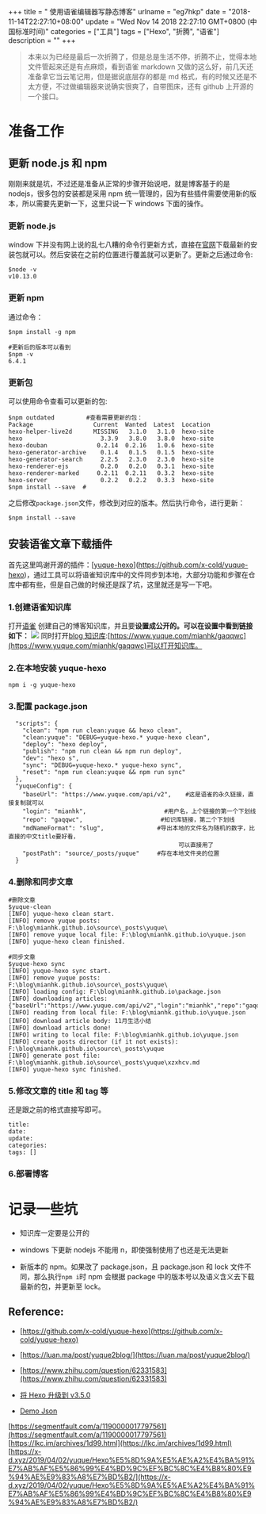 +++
title = " 使用语雀编辑器写静态博客"
urlname = "eg7hkp"
date = "2018-11-14T22:27:10+08:00"
update = "Wed Nov 14 2018 22:27:10 GMT+0800 (中国标准时间)"
categories = ["工具"]
tags = ["Hexo", "折腾", "语雀"]
description = ""
+++


> 本来以为已经是最后一次折腾了，但是总是生活不停，折腾不止，觉得本地文件管起来还是有点麻烦，看到语雀 markdown 又做的这么好，前几天还准备拿它当云笔记用，但是据说底层存的都是 md 格式，有的时候又还是不太方便，不过做编辑器来说确实很爽了，自带图床，还有 github 上开源的一个接口。

<!--more-->

# 准备工作

## 更新 node.js 和 npm

刚刚来就是坑，不过还是准备从正常的步骤开始说吧，就是博客基于的是 nodejs，很多包的安装都是采用 npm 统一管理的，因为有些插件需要使用新的版本，所以需要先更新一下，这里只说一下 windows 下面的操作。

### 更新 node.js

window 下并没有网上说的乱七八糟的命令行更新方式，直接在[官网](http://nodejs.cn/)下载最新的安装包就可以。然后安装在之前的位置进行覆盖就可以更新了。更新之后通过命令:

```git
$node -v
v10.13.0
```

### 更新 npm

通过命令：

```git
$npm install -g npm

#更新后的版本可以看到
$npm -v
6.4.1
```

### 更新包

可以使用命令查看可以更新的包:

```git
$npm outdated         #查看需要更新的包：
Package                 Current  Wanted  Latest  Location
hexo-helper-live2d      MISSING   3.1.0   3.1.0  hexo-site
hexo                      3.3.9   3.8.0   3.8.0  hexo-site
hexo-douban              0.2.14  0.2.16   1.0.6  hexo-site
hexo-generator-archive    0.1.4   0.1.5   0.1.5  hexo-site
hexo-generator-search     2.2.5   2.3.0   2.3.0  hexo-site
hexo-renderer-ejs         0.2.0   0.2.0   0.3.1  hexo-site
hexo-renderer-marked     0.2.11  0.2.11   0.3.2  hexo-site
hexo-server               0.2.2   0.2.2   0.3.3  hexo-site
$npm install --save  #
```

之后修改`package.json`文件，修改到对应的版本。然后执行命令，进行更新：

```
$npm install --save
```

## 安装语雀文章下载插件

首先这里鸣谢开源的插件：[[yuque-hexo](https://github.com/x-cold/yuque-hexo)](https://github.com/x-cold/yuque-hexo)，通过工具可以将语雀知识库中的文件同步到本地，大部分功能和步骤在仓库中都有些，但是自己做的时候还是踩了坑，这里就还是写一下吧。

### 1.创建语雀知识库

打开[语雀](https://www.yuque.com/) 创建自己的博客知识库，并且要**设置成公开的。可以在设置中看到链接如下：**
![](https://cdn.nlark.com/yuque/0/2018/png/187932/1542204775155-271c9311-4643-4ccd-8692-24ab7351e0cb.png#width=375)
同时打开[blog 知识库](https://www.yuque.com/mianhk/gaqqwc):[https://www.yuque.com/mianhk/gaqqwc](https://www.yuque.com/mianhk/gaqqwc)可以打开知识库。

### 2.在本地安装 yuque-hexo

```git
npm i -g yuque-hexo
```

### 3.配置 package.json

```
  "scripts": {
    "clean": "npm run clean:yuque && hexo clean",
    "clean:yuque": "DEBUG=yuque-hexo.* yuque-hexo clean",
    "deploy": "hexo deploy",
    "publish": "npm run clean && npm run deploy",
    "dev": "hexo s",
    "sync": "DEBUG=yuque-hexo.* yuque-hexo sync",
    "reset": "npm run clean:yuque && npm run sync"
  }, 
  "yuqueConfig": {
    "baseUrl": "https://www.yuque.com/api/v2",    #这是语雀的永久链接，直接复制就可以
    "login": "mianhk",                      #用户名，上个链接的第一个下划线
    "repo": "gaqqwc",                      #知识库链接，第二个下划线
    "mdNameFormat": "slug",               #导出本地的文件名为随机的数字，比直接的中文title要好看，
                                                可以直接用了
    "postPath": "source/_posts/yuque"     #存在本地文件夹的位置
  }
```

### 4.删除和同步文章

```
#删除文章
$yuque-clean
[INFO] yuque-hexo clean start.
[INFO] remove yuque posts: F:\blog\mianhk.github.io\source\_posts\yuque\
[INFO] remove yuque local file: F:\blog\mianhk.github.io\yuque.json
[INFO] yuque-hexo clean finished.

#同步文章
$yuque-hexo sync
[INFO] yuque-hexo sync start.
[INFO] remove yuque posts: F:\blog\mianhk.github.io\source\_posts\yuque\
[INFO] loading config: F:\blog\mianhk.github.io\package.json
[INFO] downloading articles: {"baseUrl":"https://www.yuque.com/api/v2","login":"mianhk","repo":"gaqqwc","mdNameFormat":"slug","postPath":"source/_posts/yuque"}
[INFO] reading from local file: F:\blog\mianhk.github.io\yuque.json
[INFO] download article body: 11月生活小结
[INFO] download articls done!
[INFO] writing to local file: F:\blog\mianhk.github.io\yuque.json
[INFO] create posts director (if it not exists): F:\blog\mianhk.github.io\source\_posts\yuque
[INFO] generate post file: F:\blog\mianhk.github.io\source\_posts\yuque\xzxhcv.md
[INFO] yuque-hexo sync finished.
```

### 5.修改文章的 title 和 tag 等

还是跟之前的格式直接写即可。

```makedown
title:
date:
update:
categories:
tags: []
```

### 6.部署博客

# 记录一些坑

- 知识库一定要是公开的

- windows 下更新 nodejs 不能用 n，即使强制使用了也还是无法更新

- 新版本的 npm。如果改了 package.json，且 package.json 和 lock 文件不同，那么执行`npm i`时 npm 会根据 package 中的版本号以及语义含义去下载最新的包，并更新至 lock。

## Reference:

- [https://github.com/x-cold/yuque-hexo](https://github.com/x-cold/yuque-hexo)

- [https://luan.ma/post/yuque2blog/](https://luan.ma/post/yuque2blog/)

- [https://www.zhihu.com/question/62331583](https://www.zhihu.com/question/62331583)

- [将 Hexo 升级到 v3.5.0](https://tommy.net.cn/2018/02/26/upgrade-hexo-to-v3-5-0/)

- [Demo Json](https://github.com/x-cold/blog/blob/master/package.json#L26)

[https://segmentfault.com/a/1190000017797561](https://segmentfault.com/a/1190000017797561)
[https://lkc.im/archives/1d99.html](https://lkc.im/archives/1d99.html)
[https://x-d.xyz/2019/04/02/yuque/Hexo%E5%8D%9A%E5%AE%A2%E4%BA%91%E7%AB%AF%E5%86%99%E4%BD%9C%EF%BC%8C%E4%B8%80%E9%94%AE%E9%83%A8%E7%BD%B2/](https://x-d.xyz/2019/04/02/yuque/Hexo%E5%8D%9A%E5%AE%A2%E4%BA%91%E7%AB%AF%E5%86%99%E4%BD%9C%EF%BC%8C%E4%B8%80%E9%94%AE%E9%83%A8%E7%BD%B2/)
